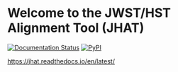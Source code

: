 Welcome to the JWST/HST Alignment Tool (JHAT)
=============================================

[![Documentation Status](https://readthedocs.org/projects/jhat/badge/?version=latest)](http://jhat.readthedocs.org/en/latest/?badge=latest)
[![PyPI](https://img.shields.io/pypi/v/jhat.svg?style=flat-square)](https://pypi.python.org/pypi/jhat)

https://jhat.readthedocs.io/en/latest/